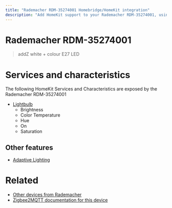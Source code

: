 ```yaml
---
title: "Rademacher RDM-35274001 Homebridge/HomeKit integration"
description: "Add HomeKit support to your Rademacher RDM-35274001, using Homebridge, Zigbee2MQTT and homebridge-z2m."
---
```

<!---
This file has been GENERATED using src/docgen/docgen.ts
DO NOT EDIT THIS FILE MANUALLY!
-->
# Rademacher RDM-35274001
> addZ white + colour E27 LED


# Services and characteristics
The following HomeKit Services and Characteristics are exposed by
the Rademacher RDM-35274001

* [Lightbulb](../../light.md)
  * Brightness
  * Color Temperature
  * Hue
  * On
  * Saturation

## Other features
* [Adaptive Lighting](../../light.md)

# Related
* [Other devices from Rademacher](../index.md#rademacher)
* [Zigbee2MQTT documentation for this device](https://www.zigbee2mqtt.io/devices/RDM-35274001.html)